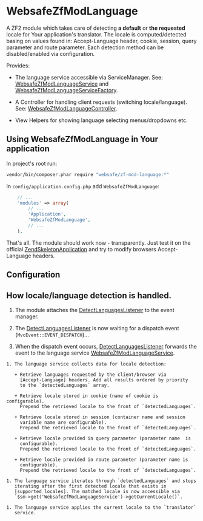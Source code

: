 WebsafeZfModLanguage
================================================================================

A ZF2 module which takes care of detecting **a default** or **the requested** 
locale for Your application's translator. The locale is computed/detected 
basing on values found in: Accept-Language header, cookie, session, query 
parameter and route parameter. Each detection method can be disabled/enabled 
via configuration.

Provides:

 + The language service accessible via ServiceManager.
   See: [WebsafeZfModLanguageService] and [WebsafeZfModLanguageServiceFactory].

 + A Controller for handling client requests (switching locale/language).
   See: [WebsafeZfModLanguageController].
   
 + View Helpers for showing language selecting menus/dropdowns etc.



Using WebsafeZfModLanguage in Your application
--------------------------------------------------------------------------------

In project's root run:

~~~~ bash
vendor/bin/composer.phar require "websafe/zf-mod-language:*"
~~~~


In `config/application.config.php` add `WebsafeZfModLanguage`:

~~~~ php
    // ...
    'modules' => array(
        // ...
        'Application',
        'WebsafeZfModLanguage',
        // ...
    ),
~~~~


That's all. The module should work now - transparently. Just test it on the 
official [ZendSkeletonApplication] and try to modify browsers Accept-Language
headers.




Configuration
--------------------------------------------------------------------------------





How locale/language detection is handled.
--------------------------------------------------------------------------------

1. The module attaches the [DetectLanguagesListener] to the event manager.

1. The [DetectLanguagesListener] is now waiting for a dispatch event 
    (`MvcEvent::EVENT_DISPATCH`)...

  1. When the dispatch event occurs, [DetectLanguagesListener] forwards the
     event to the language service [WebsafeZfModLanguageService].

    1. The language service collects data for locale detection:

       + Retrieve languages requested by the client/browser via 
         [Accept-Language] headers. Add all results ordered by priority
         to the `detectedLanguages` array.

       + Retrieve locale stored in cookie (name of cookie is configurable).
         Prepend the retrieved locale to the front of `detectedLanguages`.

       + Retrieve locale stored in session (container name and session 
         variable name are configurable). 
         Prepend the retrieved locale to the front of `detectedLanguages`.

       + Retrieve locale provided in query parameter (parameter name  is
         configurable). 
         Prepend the retrieved locale to the front of `detectedLanguages`.

       + Retrieve locale provided in route parameter (parameter name is
         configurable). 
         Prepend the retrieved locale to the front of `detectedLanguages`.

    1. The language service iterates through `detectedLanguages` and stops
       iterating after the first detected locale that exists in 
       [supported_locales]. The matched locale is now accessible via 
       `$sm->get('WebsafeZfModLanguageService')->getCurrentLocale()`.

    1. The language service applies the current locale to the `translator`
       service.



[DetectLanguagesListener]: /blob/develop/src/WebsafeZfModLanguage/EventManager/DetectLanguagesListener.php
[WebsafeZfModLanguageService]: /blob/develop/src/WebsafeZfModLanguage/ServiceManager/WebsafeZfModLanguageService.php
[WebsafeZfModLanguageServiceFactory]: /blob/develop/src/WebsafeZfModLanguage/ServiceManager/WebsafeZfModLanguageServiceFactory.php
[WebsafeZfModLanguageController]: /blob/develop/src/WebsafeZfModLanguage/Controller/WebsafeZfModLanguageController.php
[ZendSkeletonApplication]: https://github.com/zendframework/ZendSkeletonApplication
